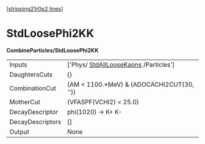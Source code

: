 [[stripping21r0p2 lines]](./stripping21r0p2-commonparticles)

# StdLoosePhi2KK

**CombineParticles/StdLoosePhi2KK**

|                  |                                                                               |
|------------------|-------------------------------------------------------------------------------|
| Inputs           | ['Phys/ [StdAllLooseKaons](./stripping21r0p2-stdallloosekaons) /Particles'] |
| DaughtersCuts    | {}                                                                            |
| CombinationCut   | (AM \< 1100.\*MeV) & (ADOCACHI2CUT(30, ''))                                   |
| MotherCut        | (VFASPF(VCHI2) \< 25.0)                                                       |
| DecayDescriptor  | phi(1020) -\> K+ K-                                                           |
| DecayDescriptors | []                                                                          |
| Output           | None                                                                          |
